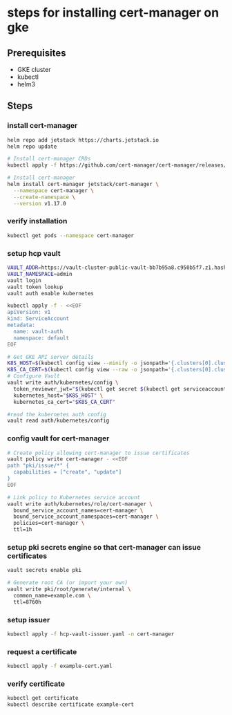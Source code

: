 # steps for installing cert-manager on gke

## Prerequisites

- GKE cluster
- kubectl
- helm3

## Steps

### install cert-manager

```bash
helm repo add jetstack https://charts.jetstack.io
helm repo update

# Install cert-manager CRDs
kubectl apply -f https://github.com/cert-manager/cert-manager/releases/download/v1.17.0/cert-manager.crds.yaml

# Install cert-manager
helm install cert-manager jetstack/cert-manager \
  --namespace cert-manager \
  --create-namespace \
  --version v1.17.0
```

### verify installation

```bash
kubectl get pods --namespace cert-manager
```

### setup hcp vault

```bash
VAULT_ADDR=https://vault-cluster-public-vault-bb7b95a8.c950b5f7.z1.hashicorp.cloud:8200
VAULT_NAMESPACE=admin
vault login
vault token lookup
vault auth enable kubernetes

kubectl apply -f - <<EOF
apiVersion: v1
kind: ServiceAccount
metadata:
  name: vault-auth
  namespace: default
EOF

# Get GKE API server details
K8S_HOST=$(kubectl config view --minify -o jsonpath='{.clusters[0].cluster.server}')
K8S_CA_CERT=$(kubectl config view --raw -o jsonpath='{.clusters[0].cluster.certificate-authority-data}' | base64 -d)
# Configure Vault
vault write auth/kubernetes/config \
  token_reviewer_jwt="$(kubectl get secret $(kubectl get serviceaccount vault-auth -o jsonpath='{.secrets[0].name}') -o jsonpath='{.data.token}' | base64 -d)" \
  kubernetes_host="$K8S_HOST" \
  kubernetes_ca_cert="$K8S_CA_CERT"

#read the kubernetes auth config
vault read auth/kubernetes/config
```

### config vault for cert-manager

```bash
# Create policy allowing cert-manager to issue certificates
vault policy write cert-manager - <<EOF
path "pki/issue/*" {
  capabilities = ["create", "update"]
}
EOF

# Link policy to Kubernetes service account
vault write auth/kubernetes/role/cert-manager \
  bound_service_account_names=cert-manager \
  bound_service_account_namespaces=cert-manager \
  policies=cert-manager \
  ttl=1h
  ```

### setup pki secrets engine so that cert-manager can issue certificates

```bash
vault secrets enable pki

# Generate root CA (or import your own)
vault write pki/root/generate/internal \
  common_name=example.com \
  ttl=8760h
```

### setup issuer

```bash
kubectl apply -f hcp-vault-issuer.yaml -n cert-manager                                                                                                 
```

### request a certificate

```bash
kubectl apply -f example-cert.yaml
```

### verify certificate

```bash
kubectl get certificate 
kubectl describe certificate example-cert
```
